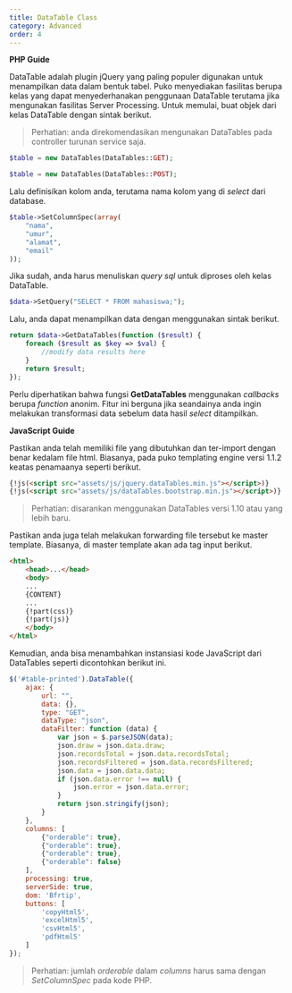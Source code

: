```yaml
---
title: DataTable Class
category: Advanced
order: 4
---
```


**PHP Guide**

DataTable adalah plugin jQuery yang paling populer digunakan untuk menampilkan data dalam bentuk tabel.
Puko menyediakan fasilitas berupa kelas yang dapat menyederhanakan penggunaan DataTable terutama jika mengunakan
fasilitas Server Processing. Untuk memulai, buat objek dari kelas DataTable dengan sintak berikut.

> Perhatian: anda direkomendasikan mengunakan DataTables pada controller turunan service saja.

```php
$table = new DataTables(DataTables::GET);
```

```php
$table = new DataTables(DataTables::POST);
```

Lalu definisikan kolom anda, terutama nama kolom yang di *select* dari database.

```php
$table->SetColumnSpec(array(
    "nama",
    "umur",
    "alamat",
    "email"
));
```

Jika sudah, anda harus menuliskan *query sql* untuk diproses oleh kelas DataTable.

```php
$data->SetQuery("SELECT * FROM mahasiswa;");
```

Lalu, anda dapat menampilkan data dengan menggunakan sintak berikut.

```php
return $data->GetDataTables(function ($result) {
    foreach ($result as $key => $val) {
        //modify data results here
    }
    return $result;
});
```

Perlu diperhatikan bahwa fungsi **GetDataTables** menggunakan *callbacks* berupa *function* anonim.
Fitur ini berguna jika seandainya anda ingin melakukan transformasi data sebelum data hasil *select*
ditampilkan.

**JavaScript Guide**

Pastikan anda telah memiliki file yang dibutuhkan dan ter-import dengan benar kedalam file html.
Biasanya, pada puko templating engine versi 1.1.2 keatas penamaanya seperti berikut.

```html
{!js(<script src="assets/js/jquery.dataTables.min.js"></script>)}
{!js(<script src="assets/js/dataTables.bootstrap.min.js"></script>)}
```

> Perhatian: disarankan menggunakan DataTables versi 1.10 atau yang lebih baru.

Pastikan anda juga telah melakukan forwarding file tersebut ke master template.
Biasanya, di master template akan ada tag input berikut.

```html
<html>
    <head>...</head>
    <body>
    ...
    {CONTENT}
    ...
    {!part(css)}
    {!part(js)}
    </body>
</html>
```

Kemudian, anda bisa menambahkan instansiasi kode JavaScript dari DataTables seperti dicontohkan berikut ini.

```javascript
$('#table-printed').DataTable({
    ajax: {
        url: "",
        data: {},
        type: "GET",
        dataType: "json",
        dataFilter: function (data) {
            var json = $.parseJSON(data);
            json.draw = json.data.draw;
            json.recordsTotal = json.data.recordsTotal;
            json.recordsFiltered = json.data.recordsFiltered;
            json.data = json.data.data;
            if (json.data.error !== null) {
                json.error = json.data.error;
            }
            return json.stringify(json);
        }
    },
    columns: [
        {"orderable": true},
        {"orderable": true},
        {"orderable": true},
        {"orderable": false}
    ],
    processing: true,
    serverSide: true,
    dom: 'Bfrtip',
    buttons: [
        'copyHtml5',
        'excelHtml5',
        'csvHtml5',
        'pdfHtml5'
    ]
});
```

> Perhatian: jumlah *orderable* dalam *columns* harus sama dengan *SetColumnSpec* pada kode PHP.